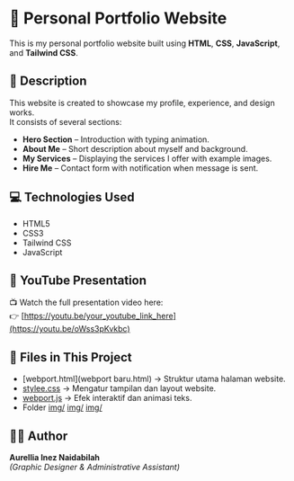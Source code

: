 # 🌸 Personal Portfolio Website

This is my personal portfolio website built using **HTML**, **CSS**, **JavaScript**, and **Tailwind CSS**.

## 🩷 Description
This website is created to showcase my profile, experience, and design works.  
It consists of several sections:
- **Hero Section** – Introduction with typing animation.  
- **About Me** – Short description about myself and background.  
- **My Services** – Displaying the services I offer with example images.  
- **Hire Me** – Contact form with notification when message is sent.  

## 💻 Technologies Used
- HTML5  
- CSS3  
- Tailwind CSS  
- JavaScript  


## 🎥 YouTube Presentation
📺 Watch the full presentation video here:  
👉 [https://youtu.be/your_youtube_link_here](https://youtu.be/oWss3pKvkbc)


## 📁 Files in This Project

- [webport.html](webport baru.html) → Struktur utama halaman website.  
- [stylee.css](stylee.css) → Mengatur tampilan dan layout website.  
- [webport.js](webport.js) → Efek interaktif dan animasi teks.  
- Folder [img/](img/dg.jpg) 
         [img/](img/branding.png)
         [img/](img/admin.png)

## 👩‍💻 Author
**Aurellia Inez Naidabilah**  
_(Graphic Designer & Administrative Assistant)_





